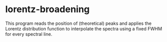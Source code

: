 # lorentz-broadening
This program reads the position of (theoretical) peaks and applies the Lorentz distribution function to interpolate the spectra using a fixed FWHM for every spectral line.
